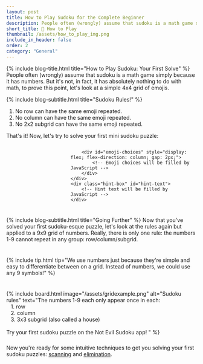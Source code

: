 ```yaml
---
layout: post
title: How to Play Sudoku for the Complete Beginner
description: People often (wrongly) assume that sudoku is a math game simply because it has numbers. But it's not, in fact, it has absolutely nothing to do with math or numbers. Learn the one simple rule of sudoku with an interactive puzzle.
short_title: 🧩 How to Play
thumbnail: /assets/how_to_play_img.png
include_in_header: false
order: 2
category: "General"
---
```


{% include blog-title.html title="How to Play Sudoku: Your First Solve" %}
People often (wrongly) assume that sudoku is a math game simply because it has numbers. But it's not, in fact, it has absolutely nothing to do with math, to prove this point, let's look at a simple 4x4 grid of emojis.

{% include blog-subtitle.html title="Sudoku Rules!" %}
1. No row can have the same emoji repeated.
2. No column can have the same emoji repeated.
3. No 2x2 subgrid can have the same emoji repeated.

That's it! Now, let's try to solve your first mini sudoku puzzle:

<div style="display: flex; flex-direction: column; gap: 10px;">
    <div id="emoji-sudoku-container" style="display: flex; gap: 10px;">
        <div id="emoji-grid" style="display: grid; gap: 7px;">
            <div class="subgrid" style="display: grid; grid-template-columns: repeat(2, 80px);">
                <!-- Subgrid 1 will be filled by JavaScript -->
            </div>
            <div class="subgrid" style="display: grid; grid-template-columns: repeat(2, 80px);">
                <!-- Subgrid 2 will be filled by JavaScript -->
            </div>
            <div class="subgrid" style="display: grid; grid-template-columns: repeat(2, 80px);">
                <!-- Subgrid 3 will be filled by JavaScript -->
            </div>
            <div class="subgrid" style="display: grid; grid-template-columns: repeat(2, 80px);">
                <!-- Subgrid 4 will be filled by JavaScript -->
            </div>
        </div>
        
        <div id="emoji-choices" style="display: flex; flex-direction: column; gap: 2px;">
            <!-- Emoji choices will be filled by JavaScript -->
        </div>
    </div>
    <div class="hint-box" id="hint-text">
        <!-- Hint text will be filled by JavaScript -->
    </div>
</div>

<script>
const emojiGrid = [
    '🌊', '👽', '🎃', '🤨',
    '🎃', '🤨', '🌊', '',
    '', '🎃', '', '🌊',
    '🤨', '🌊', '', '🎃'
];

const emojiChoices = ['🤨', '🌊', '🎃', '👽'];
let selectedCell = null;
// Store initially empty positions
const emptyPositions = emojiGrid.map((val, idx) => val === '').reduce((acc, val, idx) => {
    if (val) acc.push(idx);
    return acc;
}, []);

function createGrid() {
    const grid = document.getElementById('emoji-grid');
    grid.style.display = 'grid';
    grid.style.gridTemplateColumns = 'repeat(2, auto)';
    grid.style.gap = '12px';
    grid.innerHTML = '';
    
    // Create 4 subgrids
    for (let subgridIndex = 0; subgridIndex < 4; subgridIndex++) {
        const subgrid = document.createElement('div');
        subgrid.style.display = 'grid';
        subgrid.style.gridTemplateColumns = 'repeat(2, 80px)';
        
        // Fill each subgrid with 4 cells
        for (let cellIndex = 0; cellIndex < 4; cellIndex++) {
            const globalIndex = (Math.floor(subgridIndex / 2) * 8) + 
                              ((subgridIndex % 2) * 2) + 
                              (Math.floor(cellIndex / 2) * 4) + 
                              (cellIndex % 2);
            
            const cell = document.createElement('div');
            cell.style.width = '80px';
            cell.style.height = '80px';
            cell.style.borderTop = '1px solid #ccc';
            cell.style.borderLeft = '1px solid #ccc';
            // Add right border only to rightmost cells
            if (cellIndex % 2 === 1) {
                cell.style.borderRight = '1px solid #ccc';
            }
            // Add bottom border only to bottom cells
            if (cellIndex >= 2) {
                cell.style.borderBottom = '1px solid #ccc';
            }
            cell.style.display = 'flex';
            cell.style.alignItems = 'center';
            cell.style.justifyContent = 'center';
            cell.style.fontSize = '40px';
            cell.style.cursor = 'pointer';
            cell.textContent = emojiGrid[globalIndex];
            
            cell.addEventListener('click', () => selectCell(cell, globalIndex));
            subgrid.appendChild(cell);
        }
        
        grid.appendChild(subgrid);
    }
}

function createChoices() {
    const choices = document.getElementById('emoji-choices');
    choices.innerHTML = '';
    
    emojiChoices.forEach(emoji => {
        const button = document.createElement('div');
        button.style.width = '45px';
        button.style.height = '45px';
        button.style.border = '1px solid #ccc';
        button.style.borderRadius = '12px';
        button.style.display = 'flex';
        button.style.alignItems = 'center';
        button.style.justifyContent = 'center';
        button.style.fontSize = '25px';
        button.style.cursor = 'pointer';
        button.style.backgroundColor = '#e0e0ff';
        button.style.marginBottom = '7px';
        button.textContent = emoji;
        
        button.addEventListener('click', () => placeEmoji(emoji));
        choices.appendChild(button);
    });
}


function selectCell(cell, index) {
    // Allow selection if cell was initially empty
    if (!emptyPositions.includes(index)) return;
    
    if (selectedCell) {
        // Reset to normal borders
        const oldIndex = Array.from(selectedCell.parentNode.children).indexOf(selectedCell);
        selectedCell.style.borderTop = '1px solid #ccc';
        selectedCell.style.borderLeft = '1px solid #ccc';
        if (oldIndex % 2 === 1) {
            selectedCell.style.borderRight = '1px solid #ccc';
        }
        else {
            selectedCell.style.borderRight = 'none';
        }
        if (oldIndex >= 2) {
            selectedCell.style.borderBottom = '1px solid #ccc';
        }
        else {
            selectedCell.style.borderBottom = 'none';
        }
    }
    
    selectedCell = cell;
    cell.style.border = '3px solid rgb(137, 137, 255)';
}


function checkGrid() {
    console.log("Checking grid:", emojiGrid);

    // Reset any previous error highlighting
    const allCells = document.querySelectorAll('#emoji-grid .subgrid > div');
    allCells.forEach(cell => {
        cell.style.backgroundColor = '';
        cell.style.borderTop = '0.5px solid #ccc';
        cell.style.borderLeft = '0.5px solid #ccc';
        if (Array.from(cell.parentNode.children).indexOf(cell) % 2 === 1) {
            cell.style.borderRight = '1px solid #ccc';
        }
        if (Array.from(cell.parentNode.children).indexOf(cell) >= 2) {
            cell.style.borderBottom = '1px solid #ccc';
        }
    });

    // Check if grid is completely filled
    if (emojiGrid.includes('')) return false;

    // Check rows
    for (let row = 0; row < 4; row++) {
        const rowEmojis = new Set();
        for (let col = 0; col < 4; col++) {
            const emoji = emojiGrid[row * 4 + col];
            if (rowEmojis.has(emoji)) {
                console.log(`Found duplicate in row ${row + 1}: ${emoji}`);
                // Highlight the problematic row
                for (let i = 0; i < 4; i++) {
                    const subgridRow = Math.floor(row / 2);
                    const subgridCol = Math.floor(i / 2);
                    const subgridIndex = subgridRow * 2 + subgridCol;
                    const subgrids = document.querySelectorAll('.subgrid');
                    console.log(`Highlighting subgrid ${subgridIndex}, cell ${(row % 2) * 2 + (i % 2)}`);
                    if (subgrids[subgridIndex]) {
                        const cellInSubgrid = (row % 2) * 2 + (i % 2);
                        const cell = subgrids[subgridIndex].children[cellInSubgrid];
                        if (cell) {
                            cell.style.backgroundColor = '#ffebee';
                            cell.style.border = '2px solid red';
                        }
                    }
                }
                return { valid: false, message: `Row ${row + 1} has a repeated ${emoji}` };
            }
            rowEmojis.add(emoji);
        }
    }

    // Check columns
    for (let col = 0; col < 4; col++) {
        const colEmojis = new Set();
        for (let row = 0; row < 4; row++) {
            const emoji = emojiGrid[row * 4 + col];
            if (colEmojis.has(emoji)) {
                console.log(`Found duplicate in column ${col + 1}: ${emoji}`);
                // Highlight the problematic column
                for (let i = 0; i < 4; i++) {
                    const subgridRow = Math.floor(i / 2);
                    const subgridCol = Math.floor(col / 2);
                    const subgridIndex = subgridRow * 2 + subgridCol;
                    const subgrids = document.querySelectorAll('.subgrid');
                    console.log(`Highlighting subgrid ${subgridIndex}, cell ${(i % 2) * 2 + (col % 2)}`);
                    if (subgrids[subgridIndex]) {
                        const cellInSubgrid = (i % 2) * 2 + (col % 2);
                        const cell = subgrids[subgridIndex].children[cellInSubgrid];
                        if (cell) {
                            cell.style.backgroundColor = '#ffebee';
                            cell.style.border = '2px solid red';
                        }
                    }
                }
                return { valid: false, message: `Column ${col + 1} has a repeated ${emoji}` };
            }
            colEmojis.add(emoji);
        }
    }

    // Check 2x2 subgrids
    for (let subgridIndex = 0; subgridIndex < 4; subgridIndex++) {
        const subgridEmojis = new Set();
        const subgrids = document.querySelectorAll('.subgrid');
        const subgrid = subgrids[subgridIndex];
        
        if (subgrid) {
            // Check each cell in the subgrid
            for (let i = 0; i < 4; i++) {
                const emoji = emojiGrid[(Math.floor(subgridIndex / 2) * 8) + 
                                      ((subgridIndex % 2) * 2) + 
                                      (Math.floor(i / 2) * 4) + 
                                      (i % 2)];
                if (subgridEmojis.has(emoji)) {
                    console.log(`Found duplicate in subgrid ${subgridIndex + 1}: ${emoji}`);
                    // Highlight the problematic subgrid
                    Array.from(subgrid.children).forEach(cell => {
                        cell.style.backgroundColor = '#ffebee';
                        cell.style.border = '2px solid red';
                    });
                    return { valid: false, message: `Subgrid ${subgridIndex + 1} has a repeated ${emoji}` };
                }
                subgridEmojis.add(emoji);
            }
        }
    }

    return { valid: true, message: "Hurrah! You just solved your first sudoku puzzle! 🎉" };
}
function placeEmoji(emoji) {
    if (!selectedCell) return;
    
    // Calculate the global index based on subgrid and cell position
    const subgridIndex = Array.from(selectedCell.parentNode.parentNode.children).indexOf(selectedCell.parentNode);
    const cellIndex = Array.from(selectedCell.parentNode.children).indexOf(selectedCell);
    const globalIndex = (Math.floor(subgridIndex / 2) * 8) + 
                       ((subgridIndex % 2) * 2) + 
                       (Math.floor(cellIndex / 2) * 4) + 
                       (cellIndex % 2);
    
    emojiGrid[globalIndex] = emoji;
    selectedCell.textContent = emoji;
    
    // Reset to normal borders
    selectedCell.style.borderTop = '1px solid #ccc';
    selectedCell.style.borderLeft = '1px solid #ccc';
    if (cellIndex % 2 === 1) {
        selectedCell.style.borderRight = '1px solid #ccc';
    }
    else {
        selectedCell.style.borderRight = 'none';
    }
    if (cellIndex >= 2) {
        selectedCell.style.borderBottom = '1px solid #ccc';
    }
    else {
        selectedCell.style.borderBottom = 'none';
    }
    
    selectedCell = null;

    // Check if grid is complete and validate
    if (!emojiGrid.includes('')) {
        const result = checkGrid();
        const hintElement = document.getElementById('hint-text');
        if (result.valid) {
            hintElement.textContent = result.message;
            hintElement.style.color = '#4CAF50';  // Green color for success
        } else {
            hintElement.textContent = result.message;
            hintElement.style.color = '#F44336';  // Red color for errors
        }
    }
}

// Initialize hint text
document.addEventListener('DOMContentLoaded', () => {
    createGrid();
    createChoices();
    document.getElementById('hint-text').textContent = 'Fill in the grid following the rules...select a cell and choose an emoji to inhabit the cell';
});
</script>

{% include blog-subtitle.html title="Going Further" %}
Now that you've solved your first sudoku-esque puzzle, let's look at the rules again but applied to a 9x9 grid of numbers. Really, there is only one rule: the numbers 1-9 cannot repeat in any group: row/column/subgrid.
<br>

{% include tip.html
  tip="We use numbers just because they're simple and easy to differentiate between on a grid. Instead of numbers, we could use any 9 symbols!"
%}

{% include board.html 
  image="/assets/gridexample.png"
  alt="Sudoku rules" 
  text="The numbers 1-9 each only appear once in each:<br>&nbsp;&nbsp;&nbsp;1. row<br>&nbsp;&nbsp;&nbsp;2. column<br>&nbsp;&nbsp;&nbsp;3. 3x3 subgrid (also called a house)<br><br>Try your first sudoku puzzle on the Not Evil Sudoku app!
"
%}

<div class="hint-box">
  <div class="hint-content">
    Now you're ready for some intuitive techniques to get you solving your first sudoku puzzles: <a href="/posts/scanning-in-sudoku" class="hint-link">scanning</a> and <a href="/posts/elimination-in-sudoku" class="hint-link">elimination</a>.
  </div>
</div>


